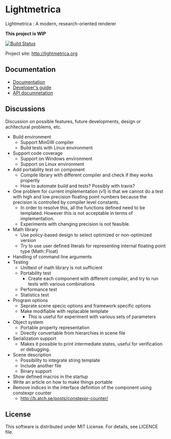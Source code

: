 
Lightmetrica
====================

Lightmetrica : A modern, research-oriented renderer

**This project is WIP**

[![Build Status](https://travis-ci.org/hi2p-perim/lightmetrica-v2.svg?branch=master)](https://travis-ci.org/hi2p-perim/lightmetrica-v2)

Project site: http://lightmetrica.org

Documentation
--------------------

- [Documentation](http://lightmetrica.org/doc)
- [Developer's guide](http://lightmetrica.org/doc/dev_guide/)
- [API documnetation](http://doc.lightmetrica.org)

Discussions
--------------------

Discussion on possible features, future developments, 
design or achitectural problems, etc.

- Build environment
    + Support MinGW compiler
    + Build tests with Linux environment
- Support code coverage
    + Support on Windows environment
    + Support on Linux environment
- Add portability test on component
    + Compile library with different compiler and check if they works propertly
    + How to automate build and tests? Possibly with travis?
- One problem for current implementation (v1) is that we cannot do a test with high and low precision floating point numbers
  because the precision is controlled by compiler level constants.
    + In order to resolve this, all the functions defined need to be templated.
      However this is not acceptable in terms of implementation.
    + Experiments with changing precision is not feasible.
- Math library
    + Use policy-based design to select optimized or non-optimized version
    + Try to use user defined literals for representing internal floating point type (Math::Float)
- Handling of command line arguments
- Testing
    + Unittest of math library is not sufficient
    + Portability test
        * Create each component with different compiler, and try to run tests with various combinations
    + Performance test
    + Statistics test
- Program options
    + Seprate scene specic options and framework specific options
    + Make modifiable with replacable template
        * This is useful for experiment with various sets of parameters
- Object system
    + Portable property representation
    + Directly convertable from hierarchies in scene file
- Serialization support
    + Makes it possible to print intermediate states, useful for verification or debugging.
- Scene description
    + Possibility to integrate string template
    + Include another file
    + Binary support
- Show defined macros in the startup
- Write an article on how to make things portable
- Remove indices in the interface definition of the component using constexpr counter
    + http://b.atch.se/posts/constexpr-counter/

License
--------------------

This software is distributed under MIT License. For details, see LICENCE file.
